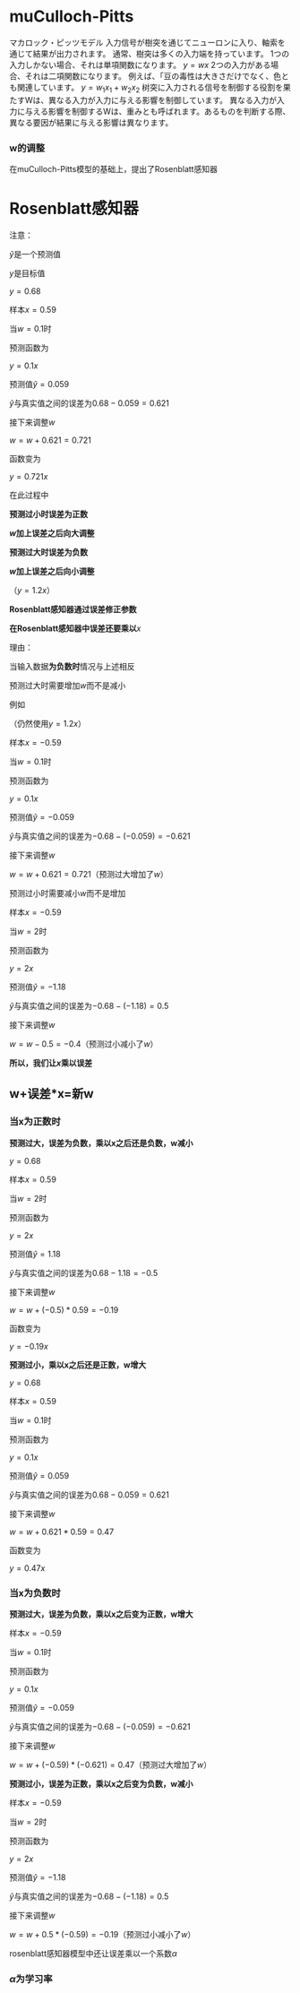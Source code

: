 # muCulloch-Pitts
マカロック・ピッツモデル
入力信号が樹突を通じてニューロンに入り、軸索を通じて結果が出力されます。
通常、樹突は多くの入力端を持っています。
1つの入力しかない場合、それは単項関数になります。
$y=wx$
2つの入力がある場合、それは二項関数になります。
例えば、「豆の毒性は大きさだけでなく、色とも関連しています。
$y=w_1x_1+w_2x_2$
树突に入力される信号を制御する役割を果たすWは、異なる入力が入力に与える影響を制御しています。
異なる入力が入力に与える影響を制御するWは、重みとも呼ばれます。あるものを判断する際、異なる要因が結果に与える影響は異なります。

### w的调整

在muCulloch-Pitts模型的基础上，提出了Rosenblatt感知器

# Rosenblatt感知器

注意：

$\hat{y}$是一个预测值

$y$是目标值

$y=0.68$

样本$x=0.59$

当$w=0.1$时

预测函数为

$y=0.1x$

预测值$\hat{y}=0.059$

$\hat{y}$与真实值之间的误差为$0.68-0.059=0.621$

接下来调整$w$

$w=w+0.621=0.721$

函数变为

$y=0.721x$

在此过程中

**预测过小时误差为正数**

**$w$加上误差之后向大调整**

**预测过大时误差为负数**

**$w$加上误差之后向小调整**

（$y=1.2x$）

**Rosenblatt感知器通过误差修正参数**

**在Rosenblatt感知器中误差还要乘以**$x$

理由：

当输入数据**为负数时**情况与上述相反

预测过大时需要增加$w$而不是减小

例如

（仍然使用$y=1.2x$）

样本$x=-0.59$

当$w=0.1$时

预测函数为

$y=0.1x$

预测值$\hat{y}=-0.059$

$\hat{y}$与真实值之间的误差为$-0.68-(-0.059)=-0.621$

接下来调整$w$

$w=w+0.621=0.721$（预测过大增加了$w$）

预测过小时需要减小$w$而不是增加

样本$x=-0.59$

当$w=2$时

预测函数为

$y=2x$

预测值$\hat{y}=-1.18$

$\hat{y}$与真实值之间的误差为$-0.68-(-1.18)=0.5$

接下来调整$w$

$w=w-0.5=-0.4$（预测过小减小了$w$）

**所以，我们让$x$乘以误差**

## w+误差*x=新w

### **当x为正数时**

**预测过大，误差为负数，乘以x之后还是负数，w减小**

$y=0.68$

样本$x=0.59$

当$w=2$时

预测函数为

$y=2x$

预测值$\hat{y}=1.18$

$\hat{y}$与真实值之间的误差为$0.68-1.18=-0.5$

接下来调整$w$

$w=w+(-0.5)*0.59=-0.19$

函数变为

$y=-0.19x$

**预测过小，乘以x之后还是正数，w增大**

$y=0.68$

样本$x=0.59$

当$w=0.1$时

预测函数为

$y=0.1x$

预测值$\hat{y}=0.059$

$\hat{y}$与真实值之间的误差为$0.68-0.059=0.621$

接下来调整$w$

$w=w+0.621*0.59=0.47$

函数变为

$y=0.47x$

### **当x为负数时**

**预测过大，误差为负数，乘以x之后变为正数，w增大**

样本$x=-0.59$

当$w=0.1$时

预测函数为

$y=0.1x$

预测值$\hat{y}=-0.059$

$\hat{y}$与真实值之间的误差为$-0.68-(-0.059)=-0.621$

接下来调整$w$

$w=w+(-0.59)*(-0.621)=0.47$（预测过大增加了$w$）

**预测过小，误差为正数，乘以x之后变为负数，w减小**

样本$x=-0.59$

当$w=2$时

预测函数为

$y=2x$

预测值$\hat{y}=-1.18$

$\hat{y}$与真实值之间的误差为$-0.68-(-1.18)=0.5$

接下来调整$w$

$w=w+0.5*(-0.59)=-0.19$（预测过小减小了$w$）

rosenblatt感知器模型中还让误差乘以一个系数$\alpha$

### $\alpha$为学习率
